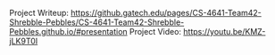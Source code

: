 Project Writeup:
https://github.gatech.edu/pages/CS-4641-Team42-Shrebble-Pebbles/CS-4641-Team42-Shrebble-Pebbles.github.io/#presentation
Project Video:
https://youtu.be/KMZ-jLK9T0I
